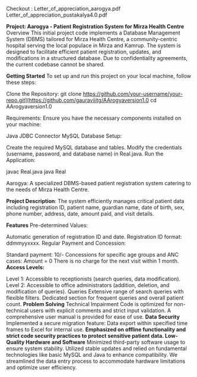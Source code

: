 Checkout : Letter_of_appreciation_aarogya.pdf
           Letter_of_appreciation_pustakalya4.0.pdf

**Project: Aarogya - Patient Registration System for Mirza Health Centre**
Overview
This initial project code implements a Database Management System (DBMS) tailored for Mirza Health Centre, a community-centric hospital serving the local populace in Mirza and Kamrup. The system is designed to facilitate efficient patient registration, updates, and modifications in a structured database. Due to confidentiality agreements, the current codebase cannot be shared.

**Getting Started**
To set up and run this project on your local machine, follow these steps:

Clone the Repository:
git clone https://github.com/your-username/your-repo.git](https://github.com/gauraviiitg/AArogyaversion1.0
cd AArogyaversion1.0

Requirements:
Ensure you have the necessary components installed on your machine:

Java
JDBC Connector
MySQL
Database Setup:

Create the required MySQL database and tables.
Modify the credentials (username, password, and database name) in Real.java.
Run the Application:

javac Real.java
java Real

Aarogya:
A specialized DBMS-based patient registration system catering to the needs of Mirza Health Centre.

**Project Description**:
The system efficiently manages critical patient data including registration ID, patient name, guardian name, date of birth, sex, phone number, address, date, amount paid, and visit details.

**Features**
Pre-determined Values:

Automatic generation of registration ID and date.
Registration ID format: ddmmyyxxxx.
Regular Payment and Concession:

Standard payment: 10/-
Concessions for specific age groups and ANC cases: Amount = 0
There is no charge for the next visit within 1 month.
**Access Levels:**

Level 1: Accessible to receptionists (search queries, data modification).
Level 2: Accessible to office administrators (addition, deletion, and modification of queries).
Queries
Extensive range of search queries with flexible filters.
Dedicated section for frequent queries and overall patient count.
**Problem Solving**
Technical Impairment
Code is optimized for non-technical users with explicit comments and strict input validation.
A comprehensive user manual is provided for ease of use.
**Data Security**
Implemented a secure migration feature: Data export within specified time frames to Excel for internal use.
**Emphasized on offline functionality and strict code security practices to protect sensitive patient data.
Low-Quality Hardware and Software**
Minimized third-party software usage to ensure system stability.
Utilized stable updates and relied on fundamental technologies like basic MySQL and Java to enhance compatibility.
We streamlined the data entry process to accommodate hardware limitations and optimize user efficiency.



